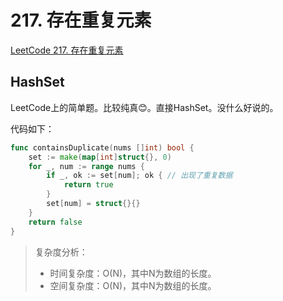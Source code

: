 # 217. 存在重复元素

[LeetCode 217. 存在重复元素](https://leetcode.cn/problems/contains-duplicate/)

## HashSet

LeetCode上的简单题。比较纯真😊。直接HashSet。没什么好说的。

代码如下：

```go
func containsDuplicate(nums []int) bool {
	set := make(map[int]struct{}, 0)
	for _, num := range nums {
		if _, ok := set[num]; ok { // 出现了重复数据
			return true
		}
		set[num] = struct{}{}
	}
	return false
}
```

> 复杂度分析：
>
> - 时间复杂度：O(N)，其中N为数组的长度。
> - 空间复杂度：O(N)，其中N为数组的长度。



